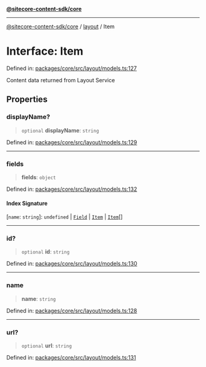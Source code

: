 [**@sitecore-content-sdk/core**](../../README.md)

***

[@sitecore-content-sdk/core](../../README.md) / [layout](../README.md) / Item

# Interface: Item

Defined in: [packages/core/src/layout/models.ts:127](https://github.com/Sitecore/content-sdk/blob/5668fc9a4560f7c5a529d356ffb07c3d7cb82d73/packages/core/src/layout/models.ts#L127)

Content data returned from Layout Service

## Properties

### displayName?

> `optional` **displayName**: `string`

Defined in: [packages/core/src/layout/models.ts:129](https://github.com/Sitecore/content-sdk/blob/5668fc9a4560f7c5a529d356ffb07c3d7cb82d73/packages/core/src/layout/models.ts#L129)

***

### fields

> **fields**: `object`

Defined in: [packages/core/src/layout/models.ts:132](https://github.com/Sitecore/content-sdk/blob/5668fc9a4560f7c5a529d356ffb07c3d7cb82d73/packages/core/src/layout/models.ts#L132)

#### Index Signature

\[`name`: `string`\]: `undefined` \| [`Field`](Field.md) \| [`Item`](Item.md) \| [`Item`](Item.md)[]

***

### id?

> `optional` **id**: `string`

Defined in: [packages/core/src/layout/models.ts:130](https://github.com/Sitecore/content-sdk/blob/5668fc9a4560f7c5a529d356ffb07c3d7cb82d73/packages/core/src/layout/models.ts#L130)

***

### name

> **name**: `string`

Defined in: [packages/core/src/layout/models.ts:128](https://github.com/Sitecore/content-sdk/blob/5668fc9a4560f7c5a529d356ffb07c3d7cb82d73/packages/core/src/layout/models.ts#L128)

***

### url?

> `optional` **url**: `string`

Defined in: [packages/core/src/layout/models.ts:131](https://github.com/Sitecore/content-sdk/blob/5668fc9a4560f7c5a529d356ffb07c3d7cb82d73/packages/core/src/layout/models.ts#L131)
